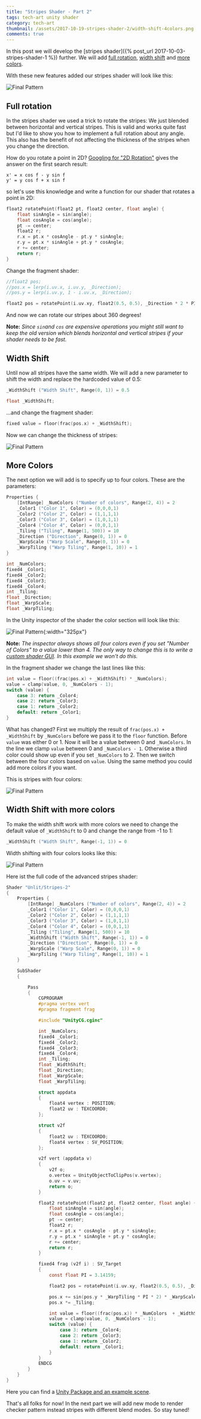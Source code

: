 ```yaml
---
title: "Stripes Shader - Part 2"
tags: tech-art unity shader
category: tech-art
thumbnail: /assets/2017-10-19-stripes-shader-2/width-shift-4colors.png
comments: true
---
```

In this post we will develop the [stripes shader]({% post_url 2017-10-03-stripes-shader-1 %}) further. We will add [full rotation](#full-rotation), [width shift](#width-shift) and [more colors](#more-colors).

With these new features added our stripes shader will look like this:

![Final Pattern](/assets/2017-10-19-stripes-shader-2/width-shift-4colors.png)

## Full rotation

In the stripes shader we used a trick to rotate the stripes: We just blended between horizontal and vertical stripes. This is valid and works quite fast but I'd like to show you how to implement a full rotation about any angle. This also has the benefit of not affecting the thickness of the stripes when you change the direction.

How do you rotate a point in 2D? [Googling for "2D Rotation"](https://www.siggraph.org/education/materials/HyperGraph/modeling/mod_tran/2drota.htm) gives the answer on the first search result:

```
x' = x cos f - y sin f
y' = y cos f + x sin f
```

so let's use this knowledge and write a function for our shader that rotates a point in 2D:

``` c
float2 rotatePoint(float2 pt, float2 center, float angle) {
	float sinAngle = sin(angle);
	float cosAngle = cos(angle);
	pt -= center;
	float2 r;
	r.x = pt.x * cosAngle - pt.y * sinAngle;
	r.y = pt.x * sinAngle + pt.y * cosAngle;
	r += center;
	return r;
}
```

Change the fragment shader:

``` c
//float2 pos;
//pos.x = lerp(i.uv.x, i.uv.y, _Direction);
//pos.y = lerp(i.uv.y, 1 - i.uv.x, _Direction);

float2 pos = rotatePoint(i.uv.xy, float2(0.5, 0.5), _Direction * 2 * PI);
```

And now we can rotate our stripes about 360 degrees!

**Note:** *Since `sin`and `cos` are expensive operations you might still want to keep the old version which blends horizontal and vertical stripes if your shader needs to be fast.*

## Width Shift

Until now all stripes have the same width. We will add a new parameter to shift the width and replace the hardcoded value of 0.5:

``` c
_WidthShift ("Width Shift", Range(0, 1)) = 0.5
```
``` c
float _WidthShift;
```

...and change the fragment shader:

``` c
fixed value = floor(frac(pos.x) + _WidthShift);
```

Now we can change the thickness of stripes:

![Final Pattern](/assets/2017-10-19-stripes-shader-2/width-shift.png)

## More Colors

The next option we will add is to specify up to four colors. These are the parameters:

``` c
Properties {
	[IntRange] _NumColors ("Number of colors", Range(2, 4)) = 2
	_Color1 ("Color 1", Color) = (0,0,0,1)
	_Color2 ("Color 2", Color) = (1,1,1,1)
	_Color3 ("Color 3", Color) = (1,0,1,1)
	_Color4 ("Color 4", Color) = (0,0,1,1)
	_Tiling ("Tiling", Range(1, 500)) = 10
	_Direction ("Direction", Range(0, 1)) = 0
	_WarpScale ("Warp Scale", Range(0, 1)) = 0
	_WarpTiling ("Warp Tiling", Range(1, 10)) = 1
}
```
``` c
int _NumColors;
fixed4 _Color1;
fixed4 _Color2;
fixed4 _Color3;
fixed4 _Color4;
int _Tiling;
float _Direction;
float _WarpScale;
float _WarpTiling;
```

In the Unity inspector of the shader the color section will look like this:

![Final Pattern](/assets/2017-10-19-stripes-shader-2/colors-inspector.png){:width="325px"}

**Note:** *The inspector always shows all four colors even if you set "Number of Colors" to a value lower than 4. The only way to change this is to write a [custom shader GUI](https://docs.unity3d.com/Manual/SL-CustomShaderGUI.html). In this example we won't do this.*

In the fragment shader we change the last lines like this:

``` c
int value = floor((frac(pos.x) + _WidthShift) * _NumColors);
value = clamp(value, 0, _NumColors - 1);
switch (value) {
	case 3: return _Color4;
	case 2: return _Color3;
	case 1: return _Color2;
	default: return _Color1;
}
```

What has changed? First we multiply the result of `frac(pos.x) + _WidthShift` by `_NumColors` before we pass it to the `floor` function. Before `value` was either 0 or 1. Now it will be a value between 0 and `_NumColors`. In the line we clamp `value` between 0 and `_NumColors - 1`. Otherwise a third color could show up even if you set `_NumColors` to 2. Then we switch between the four colors based on `value`. Using the same method you could add more colors if you want.

This is stripes with four colors:

![Final Pattern](/assets/2017-10-19-stripes-shader-2/4colors.png)

## Width Shift with more colors

To make the width shift work with more colors we need to change the default value of `_WidthShift` to 0 and change the range from -1 to 1:

``` c
_WidthShift ("Width Shift", Range(-1, 1)) = 0
```

Width shifting with four colors looks like this:

![Final Pattern](/assets/2017-10-19-stripes-shader-2/width-shift-4colors.png)

Here ist the full code of the advanced stripes shader:

``` c
Shader "Unlit/Stripes-2"
{
    Properties {
		[IntRange] _NumColors ("Number of colors", Range(2, 4)) = 2
		_Color1 ("Color 1", Color) = (0,0,0,1)
		_Color2 ("Color 2", Color) = (1,1,1,1)
		_Color3 ("Color 3", Color) = (1,0,1,1)
		_Color4 ("Color 4", Color) = (0,0,1,1)
		_Tiling ("Tiling", Range(1, 500)) = 10
		_WidthShift ("Width Shift", Range(-1, 1)) = 0
		_Direction ("Direction", Range(0, 1)) = 0
		_WarpScale ("Warp Scale", Range(0, 1)) = 0
		_WarpTiling ("Warp Tiling", Range(1, 10)) = 1
	}

	SubShader
	{

		Pass
		{
			CGPROGRAM
			#pragma vertex vert
			#pragma fragment frag

			#include "UnityCG.cginc"

            int _NumColors;
            fixed4 _Color1;
            fixed4 _Color2;
            fixed4 _Color3;
            fixed4 _Color4;
			int _Tiling;
			float _WidthShift;
			float _Direction;
			float _WarpScale;
			float _WarpTiling;

			struct appdata
			{
				float4 vertex : POSITION;
				float2 uv : TEXCOORD0;
			};

			struct v2f
			{
				float2 uv : TEXCOORD0;
				float4 vertex : SV_POSITION;
			};

			v2f vert (appdata v)
			{
				v2f o;
				o.vertex = UnityObjectToClipPos(v.vertex);
				o.uv = v.uv;
				return o;
			}

			float2 rotatePoint(float2 pt, float2 center, float angle) {
				float sinAngle = sin(angle);
				float cosAngle = cos(angle);
				pt -= center;
				float2 r;
				r.x = pt.x * cosAngle - pt.y * sinAngle;
				r.y = pt.x * sinAngle + pt.y * cosAngle;
				r += center;
				return r;
			}

			fixed4 frag (v2f i) : SV_Target
			{
				const float PI = 3.14159;

				float2 pos = rotatePoint(i.uv.xy, float2(0.5, 0.5), _Direction * 2 * PI);

				pos.x += sin(pos.y * _WarpTiling * PI * 2) * _WarpScale;
				pos.x *= _Tiling;

				int value = floor((frac(pos.x)) * _NumColors  + _WidthShift);
				value = clamp(value, 0, _NumColors - 1);
				switch (value) {
					case 3: return _Color4;
					case 2: return _Color3;
					case 1: return _Color2;
					default: return _Color1;
				}
			}
			ENDCG
		}
	}
}
```

Here you can find a [Unity Package and an example scene](/assets/2017-10-19-stripes-shader-2/stripes_shader_2.unitypackage).

That's all folks for now! In the next part we will add new mode to render checker pattern instead stripes with different blend modes. So stay tuned!
